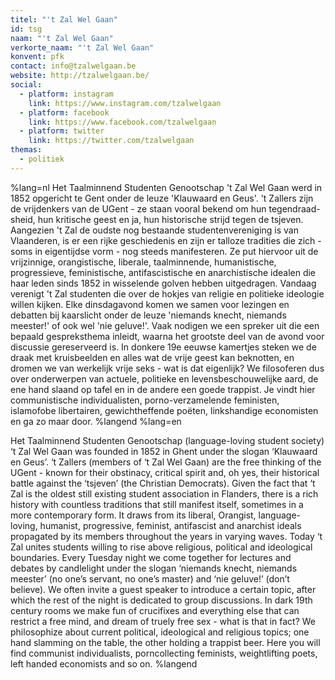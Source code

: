 ```yaml
---
titel: "'t Zal Wel Gaan"
id: tsg
naam: "'t Zal Wel Gaan"
verkorte_naam: "'t Zal Wel Gaan"
konvent: pfk
contact: info@tzalwelgaan.be
website: http://tzalwelgaan.be/
social:
  - platform: instagram
    link: https://www.instagram.com/tzalwelgaan
  - platform: facebook
    link: https://www.facebook.com/tzalwelgaan
  - platform: twitter
    link: https://twitter.com/tzalwelgaan
themas:
  - politiek
---
```


%lang=nl 
Het Taalminnend Studenten Genootschap 't Zal Wel Gaan werd in 1852 opgericht te Gent onder de leuze 'Klauwaard en Geus'. 't Zallers zijn de vrijdenkers van de UGent - ze staan vooral bekend om hun tegendraad-sheid, hun kritische geest en ja, hun historische strijd tegen de tsjeven.
Aangezien 't Zal de oudste nog bestaande studentenvereniging is van Vlaanderen, is er een rijke geschiedenis en zijn er talloze tradities die zich - soms in eigentijdse vorm - nog steeds manifesteren.
Ze put hiervoor uit de vrijzinnige, orangistische, liberale, taalminnende, humanistische, progressieve, feministische, antifascistische en anarchistische idealen die haar leden sinds 1852 in wisselende golven hebben uitgedragen.
Vandaag verenigt 't Zal studenten die over de hokjes van religie en politieke ideologie willen kijken. Elke dinsdagavond komen we samen voor lezingen en debatten bij kaarslicht onder de leuze 'niemands knecht, niemands meester!' of ook wel 'nie geluve!'.
Vaak nodigen we een spreker uit die een bepaald gespreksthema inleidt, waarna het grootste deel van de avond voor discussie gereserveerd is. In donkere 19e eeuwse kamertjes steken we de draak met kruisbeelden en alles wat de vrije geest kan beknotten, en dromen we van werkelijk vrije seks - wat is dat eigenlijk? We filosoferen dus over onderwerpen van actuele, politieke en levensbeschouwelijke aard, de ene hand slaand op tafel en in de andere een goede trappist.
Je vindt hier communistische individualisten, porno-verzamelende feministen, islamofobe libertairen, gewichtheffende poëten, linkshandige economisten en ga zo maar door. 
%langend 
%lang=en 

Het Taalminnend Studenten Genootschap (language-loving student society) ‘t Zal Wel Gaan was founded in 1852 in Ghent under the slogan ‘Klauwaard en Geus’. ‘t Zallers (members of ‘t Zal Wel Gaan) are the free thinking of the UGent - known for their obstinacy, critical spirit and, oh yes, their historical battle against the ‘tsjeven’ (the Christian Democrats). Given the fact that ‘t Zal is the oldest still existing student association in Flanders, there is a rich history with countless traditions that still manifest itself, sometimes in a more contemporary form. It draws from its liberal, Orangist, language-loving, humanist, progressive, feminist, antifascist and anarchist ideals propagated by its members throughout the years in varying waves. Today ‘t Zal unites students willing to rise above religious, political and ideological boundaries. Every Tuesday night we come together for lectures and debates by candlelight under the slogan ‘niemands knecht, niemands meester’ (no one’s servant, no one’s master) and ‘nie geluve!’ (don’t believe). We often invite a guest speaker to introduce a certain topic, after which the rest of the night is dedicated to group discussions. In dark 19th century rooms we make fun of crucifixes and everything else that can restrict a free mind, and dream of truely free sex - what is that in fact? We philosophize about current political, ideological and religious topics; one hand slamming on the table, the other holding a trappist beer. Here you will find communist individualists, porncollecting feminists, weightlifting poets, left handed economists and so on. %langend
